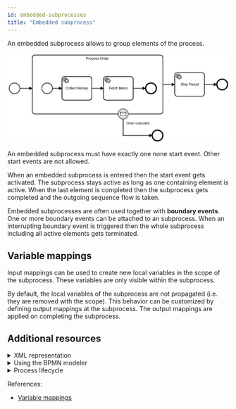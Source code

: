 ```yaml
---
id: embedded-subprocesses
title: "Embedded subprocess"
---
```


An embedded subprocess allows to group elements of the process.

![embedded-subprocess](assets/embedded-subprocess.png)

An embedded subprocess must have exactly one none start event. Other start events are not allowed.

When an embedded subprocess is entered then the start event gets activated. The subprocess stays active as long as one containing element is active. When the last element is completed then the subprocess gets completed and the outgoing sequence flow is taken.

Embedded subprocesses are often used together with **boundary events**. One or more boundary events can be attached to an subprocess. When an interrupting boundary event is triggered then the whole subprocess including all active elements gets terminated.

## Variable mappings

Input mappings can be used to create new local variables in the scope of the subprocess. These variables are only visible within the subprocess.

By default, the local variables of the subprocess are not propagated (i.e. they are removed with the scope). This behavior can be customized by defining output mappings at the subprocess. The output mappings are applied on completing the subprocess.

## Additional resources

<details>
  <summary>XML representation</summary>
  <p>An embedded subprocess with a start event:

```xml
<bpmn:subProcess id="process-order" name="Process Order">
  <bpmn:startEvent id="order-placed" />
  ... more contained elements ...
</bpmn:subProcess>
```

  </p>
</details>

<details>
  <summary>Using the BPMN modeler</summary>
  <p>Adding an embedded subprocess:

![event-based-gateway](assets/embedded-subprocess.gif)

  </p>
</details>

<details>
  <summary>Process lifecycle</summary>
  <p>Process instance records of an embedded subprocess:

<table>
    <tr>
        <th>Intent</th>
        <th>Element Id</th>
        <th>Element Type</th>
    </tr>    
    <tr>
        <td>ELEMENT_ACTIVATING</td>
        <td>process-order</td>
        <td>SUB_PROCESS</td>
    </tr>
    <tr>
        <td>ELEMENT_ACTIVATED</td>
        <td>process-order</td>
        <td>SUB_PROCESS</td>
    </tr>
    <tr>
        <td>ELEMENT_ACTIVATING</td>
        <td>order-placed</td>
        <td>START_EVENT</td>
    </tr>
    <tr>
        <td>...</td>
        <td>...</td>
        <td>...</td>
    </tr>
    <tr>
        <td>ELEMENT_COMPLETED</td>
        <td>items-fetched</td>
        <td>END_EVENT</td>
    </tr>
    <tr>
        <td>ELEMENT_COMPLETING</td>
        <td>process-order</td>
        <td>SUB_PROCESS</td>
    </tr>
    <tr>
        <td>ELEMENT_COMPLETED</td>
        <td>process-order</td>
        <td>SUB_PROCESS</td>
    </tr>
</table>

  </p>
</details>

References:

- [Variable mappings](/product-manuals/concepts/variables.md#inputoutput-variable-mappings)
